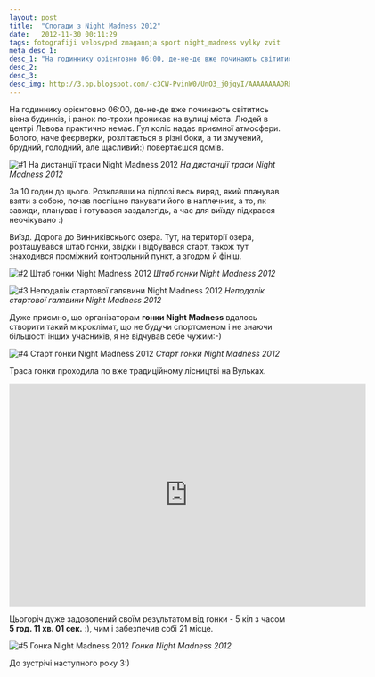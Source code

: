 ```yaml
---
layout: post
title:  "Спогади з Night Madness 2012"
date:   2012-11-30 00:11:29
tags: fotografiji velosyped zmagannja sport night_madness vylky zvit
meta_desc_1:
desc_1: "На годиннику орієнтовно 06:00, де-не-де вже починають світитись вікна будинків, і ранок по-трохи проникає на вулиці міста. Людей в центрі Львова практично немає. Гул коліс надає приємної атмосфери. Болото, наче феєрверки, розлітається в різні боки, а ти змучений, брудний, голодний, але щасливий:) повертаєшся домів."
desc_2:
desc_3:
desc_img: http://3.bp.blogspot.com/-c3CW-PvinW0/UnO3_j0jqyI/AAAAAAAADRE/TOLJD2-UhfU/s862/night_madness_2012_6.jpg
---
```


На годиннику орієнтовно 06:00, де-не-де вже починають світитись вікна будинків, і ранок по-трохи проникає на вулиці міста. Людей в центрі Львова практично немає. Гул коліс надає приємної атмосфери. Болото, наче феєрверки, розлітається в різні боки, а ти змучений, брудний, голодний, але щасливий:) повертаєшся домів.

![#1 На дистанції траси Night Madness 2012](http://3.bp.blogspot.com/-c3CW-PvinW0/UnO3_j0jqyI/AAAAAAAADRE/TOLJD2-UhfU/s940/night_madness_2012_6.jpg)
<em>На дистанції траси Night Madness 2012</em>

За 10 годин до цього. Розклавши на підлозі весь виряд, який планував взяти з собою, почав поспішно пакувати його в наплечник, а то, як завжди, планував і готувався заздалегідь, а час для виїзду підкрався неочікувано :)

Виїзд. Дорога до Винниківскього озера. Тут, на території озера, розташувався штаб гонки, звідки і відбувався старт, також тут знаходився проміжний контрольний пункт, а згодом й фініш.

![#2 Штаб гонки Night Madness 2012](http://1.bp.blogspot.com/-YpujiUJz6QQ/UnN3n7pBiMI/AAAAAAAADPg/rZef8pdtK9U/s940/night_madness_2012_1.jpg)
<em>Штаб гонки Night Madness 2012</em>

![#3 Неподалік стартової галявини Night Madness 2012](http://3.bp.blogspot.com/-UxuuUJt41Qo/UnN8gpBGrQI/AAAAAAAADQU/MPn8Vops348/s940/night_madness_2012_2.jpg)
<em>Неподалік стартової галявини Night Madness 2012</em>

Дуже приємно, що організаторам <b>гонки Night Madness</b> вдалось створити такий мікроклімат, що не будучи спортсменом і не знаючи більшості інших учасників, я не відчував себе чужим:-)

![#4 Старт гонки Night Madness 2012](http://2.bp.blogspot.com/-x5vzZ6C24Z0/UnN6MZjY_ZI/AAAAAAAADQA/llu6jf0tnAw/s940/night_madness_2012_4.jpg)
<em>Старт гонки Night Madness 2012</em>

Траса гонки проходила по вже традиційному лісництві на Вульках.

<iframe class="responsive" src="http://www.gpsies.com/mapOnly.do?fileId=bstvmceugvkiymed" width="640" height="400" frameborder="0" scrolling="no" marginheight="0" marginwidth="0"></iframe>

Цьогоріч дуже задоволений своїм результатом від гонки - 5 кіл з часом <b>5 год. 11 хв. 01 сек.</b> :), чим і забезпечив собі 21 місце.

![#5 Гонка Night Madness 2012](http://2.bp.blogspot.com/--f0KO6tAQuE/UnO3_ftB0WI/AAAAAAAADRA/QvkBTP3pfRU/s940/night_madness_2012_5.jpg)
<em>Гонка Night Madness 2012</em>

До зустрічі наступного року 3:)